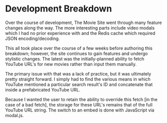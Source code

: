 # Development Breakdown

Over the course of development, The Movie Site went through many feature changes along the way. The more interesting parts include video modals which I had no prior experience with and the Redis cache which required JSON encoding/decoding.

This all took place over the course of a few weeks before authoring this breakdown; however, the site continues to gain features and undergo stylistic changes. The latest was the initially-planned ability to fetch YouTube URL's for new movies rather than input them manually.

The primary issue with that was a lack of practice, but it was ultimately pretty straight forward. I simply had to find the various means in which YouTube mentioned a particular search result's ID and concatenate that inside a prefabricated YouTube URL.

Because I wanted the user to retain the ability to override this fetch [in the case of a bad fetch], the storage for these URL's remains that of the full YouTube URL string. The switch to an embed is done with JavaScript via modal.js.